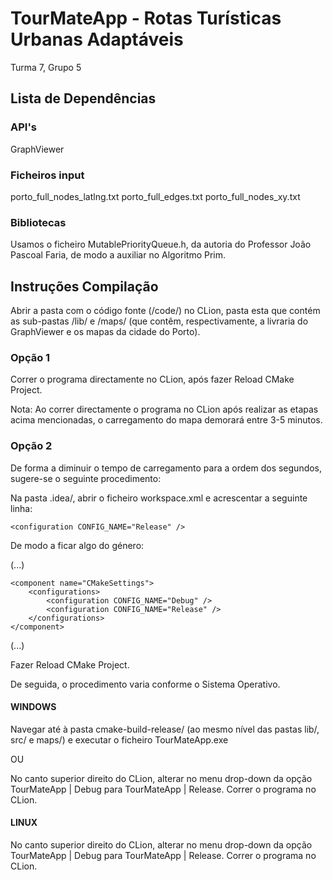 # TourMateApp - Rotas Turísticas Urbanas Adaptáveis

Turma 7, Grupo 5

## Lista de Dependências

### API's

GraphViewer

### Ficheiros input

porto_full_nodes_latlng.txt
porto_full_edges.txt
porto_full_nodes_xy.txt 

### Bibliotecas

Usamos o ficheiro MutablePriorityQueue.h, da autoria do Professor João Pascoal Faria, de modo a auxiliar no Algoritmo Prim.

## Instruções Compilação

Abrir a pasta com o código fonte (/code/) no CLion, pasta esta que contém as sub-pastas /lib/ e /maps/ (que contêm, respectivamente, a livraria do GraphViewer e os mapas da cidade do Porto).

### Opção 1

Correr o programa directamente no CLion, após fazer Reload CMake Project.

Nota: Ao correr directamente o programa no CLion após realizar as etapas acima mencionadas, o carregamento do mapa demorará entre 3-5 minutos.

### Opção 2

De forma a diminuir o tempo de carregamento para a ordem dos segundos, sugere-se o seguinte procedimento:

Na pasta .idea/, abrir o ficheiro workspace.xml e acrescentar a seguinte linha:

```
<configuration CONFIG_NAME="Release" />
```
De modo a ficar algo do género:

(...)
```
<component name="CMakeSettings">
    <configurations>
        <configuration CONFIG_NAME="Debug" />
        <configuration CONFIG_NAME="Release" />
    </configurations>
</component>
```
(...)

Fazer Reload CMake Project.

De seguida, o procedimento varia conforme o Sistema Operativo.

#### WINDOWS

Navegar até à pasta cmake-build-release/ (ao mesmo nível das pastas lib/, src/ e maps/) e executar o ficheiro
TourMateApp.exe

OU

No canto superior direito do CLion, alterar no menu drop-down da opção TourMateApp | Debug para
TourMateApp | Release. Correr o programa no CLion.

#### LINUX

No canto superior direito do CLion, alterar no menu drop-down da opção TourMateApp | Debug para
TourMateApp | Release. Correr o programa no CLion.
